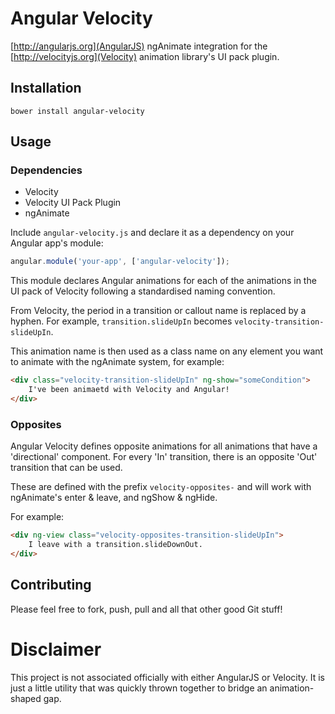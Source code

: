 
# Angular Velocity

[http://angularjs.org](AngularJS) ngAnimate integration for the [http://velocityjs.org](Velocity) animation library's UI pack plugin.

## Installation

```
bower install angular-velocity
```

## Usage

### Dependencies

- Velocity
- Velocity UI Pack Plugin
- ngAnimate

Include `angular-velocity.js` and declare it as a dependency on your Angular app's module:

```javascript
angular.module('your-app', ['angular-velocity']);
```

This module declares Angular animations for each of the animations in the UI pack of Velocity following a standardised naming convention.

From Velocity, the period in a transition or callout name is replaced by a hyphen. For example, `transition.slideUpIn` becomes `velocity-transition-slideUpIn`.

This animation name is then used as a class name on any element you want to animate with the ngAnimate system, for example:

```html
<div class="velocity-transition-slideUpIn" ng-show="someCondition">
	I've been animaetd with Velocity and Angular!
</div>

```

### Opposites

Angular Velocity defines opposite animations for all animations that have a 'directional' component. For every 'In' transition, there is an opposite 'Out' transition that can be used.

These are defined with the prefix `velocity-opposites-` and will work with ngAnimate's enter & leave, and ngShow & ngHide.

For example:

```html
<div ng-view class="velocity-opposites-transition-slideUpIn">
	I leave with a transition.slideDownOut.
</div>
```

## Contributing

Please feel free to fork, push, pull and all that other good Git stuff!

# Disclaimer

This project is not associated officially with either AngularJS or Velocity. It is just a little utility that was quickly thrown together to bridge an animation-shaped gap.

